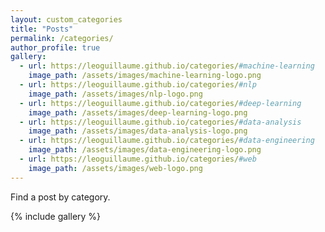 ```yaml
---
layout: custom_categories
title: "Posts"
permalink: /categories/
author_profile: true
gallery:
  - url: https://leoguillaume.github.io/categories/#machine-learning
    image_path: /assets/images/machine-learning-logo.png
  - url: https://leoguillaume.github.io/categories/#nlp
    image_path: /assets/images/nlp-logo.png
  - url: https://leoguillaume.github.io/categories/#deep-learning
    image_path: /assets/images/deep-learning-logo.png
  - url: https://leoguillaume.github.io/categories/#data-analysis
    image_path: /assets/images/data-analysis-logo.png
  - url: https://leoguillaume.github.io/categories/#data-engineering
    image_path: /assets/images/data-engineering-logo.png
  - url: https://leoguillaume.github.io/categories/#web
    image_path: /assets/images/web-logo.png
---
```

Find a post by category.

{% include gallery %}
